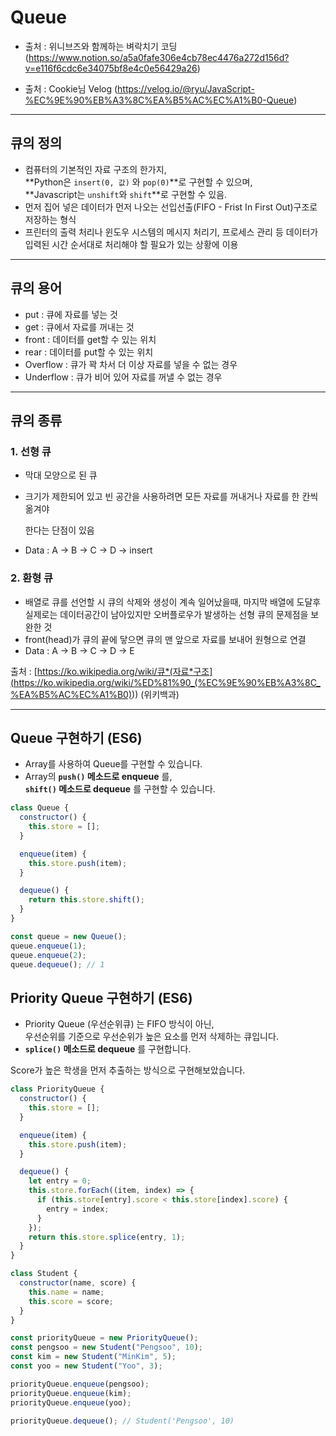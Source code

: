 # Queue

- 출처 : 위니브즈와 함께하는 벼락치기 코딩 (https://www.notion.so/a5a0fafe306e4cb78ec4476a272d156d?v=e116f6cdc6e34075bf8e4c0e56429a26)

- 출처 : Cookie님 Velog (https://velog.io/@ryu/JavaScript-%EC%9E%90%EB%A3%8C%EA%B5%AC%EC%A1%B0-Queue)

---

## 큐의 정의

- 컴퓨터의 기본적인 자료 구조의 한가지, <br>
  **Python은 `insert(0, 값)` 와 `pop(0)`**로 구현할 수 있으며,<br> **Javascript는 `unshift`와 `shift`**로 구현할 수 있음.
- 먼저 집어 넣은 데이터가 먼저 나오는 선입선출(FIFO - Frist In First Out)구조로 저장하는 형식
- 프린터의 출력 처리나 윈도우 시스템의 메시지 처리기, 프로세스 관리 등 데이터가 입력된 시간 순서대로 처리해야 할 필요가 있는 상황에 이용

---

## 큐의 용어

- put : 큐에 자료를 넣는 것
- get : 큐에서 자료를 꺼내는 것
- front : 데이터를 get할 수 있는 위치
- rear : 데이터를 put할 수 있는 위치
- Overflow : 큐가 꽉 차서 더 이상 자료를 넣을 수 없는 경우
- Underflow : 큐가 비어 있어 자료를 꺼낼 수 없는 경우

---

## 큐의 종류

### 1. 선형 큐

- 막대 모양으로 된 큐
- 크기가 제한되어 있고 빈 공간을 사용하려면 모든 자료를 꺼내거나 자료를 한 칸씩 옮겨야

  한다는 단점이 있음

- Data : A → B → C → D → insert

### 2. 환형 큐

- 배열로 큐를 선언할 시 큐의 삭제와 생성이 계속 일어났을때, 마지막 배열에 도달후 실제로는 데이터공간이 남아있지만 오버플로우가 발생하는 선형 큐의 문제점을 보완한 것
- front(head)가 큐의 끝에 닿으면 큐의 맨 앞으로 자료를 보내어 원형으로 연결
- Data : A → B → C → D → E

출처 : [https://ko.wikipedia.org/wiki/큐*(자료*구조](<https://ko.wikipedia.org/wiki/%ED%81%90_(%EC%9E%90%EB%A3%8C_%EA%B5%AC%EC%A1%B0)>)) (위키백과)

---

## Queue 구현하기 (ES6)

- Array를 사용하여 Queue를 구현할 수 있습니다.
- Array의 **`push()` 메소드로 enqueue** 를, <br>
  **`shift()` 메소드로 dequeue** 를 구현할 수 있습니다.

```javascript
class Queue {
  constructor() {
    this.store = [];
  }

  enqueue(item) {
    this.store.push(item);
  }

  dequeue() {
    return this.store.shift();
  }
}

const queue = new Queue();
queue.enqueue(1);
queue.enqueue(2);
queue.dequeue(); // 1
```

## Priority Queue 구현하기 (ES6)

- Priority Queue (우선순위큐) 는 FIFO 방식이 아닌, <br>
  우선순위를 기준으로 우선순위가 높은 요소를 먼저 삭제하는 큐입니다.
- **`splice()` 메소드로 dequeue** 를 구현합니다.

Score가 높은 학생을 먼저 추출하는 방식으로 구현해보았습니다.

```javascript
class PriorityQueue {
  constructor() {
    this.store = [];
  }

  enqueue(item) {
    this.store.push(item);
  }

  dequeue() {
    let entry = 0;
    this.store.forEach((item, index) => {
      if (this.store[entry].score < this.store[index].score) {
        entry = index;
      }
    });
    return this.store.splice(entry, 1);
  }
}

class Student {
  constructor(name, score) {
    this.name = name;
    this.score = score;
  }
}

const priorityQueue = new PriorityQueue();
const pengsoo = new Student("Pengsoo", 10);
const kim = new Student("MinKim", 5);
const yoo = new Student("Yoo", 3);

priorityQueue.enqueue(pengsoo);
priorityQueue.enqueue(kim);
priorityQueue.enqueue(yoo);

priorityQueue.dequeue(); // Student('Pengsoo', 10)
```
